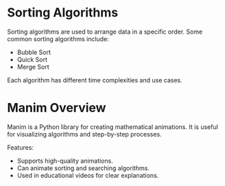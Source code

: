 # Sorting Algorithms  

Sorting algorithms are used to arrange data in a specific order. Some common sorting algorithms include:  

- Bubble Sort  
- Quick Sort  
- Merge Sort  

Each algorithm has different time complexities and use cases.  
# Manim Overview  

Manim is a Python library for creating mathematical animations. It is useful for visualizing algorithms and step-by-step processes.  

Features:  
- Supports high-quality animations.  
- Can animate sorting and searching algorithms.  
- Used in educational videos for clear explanations.  

